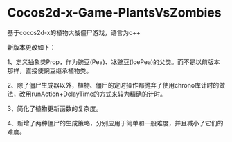 # Cocos2d-x-Game-PlantsVsZombies
基于cocos2d-x的植物大战僵尸游戏，语言为c++

新版本更改如下：

1、定义抽象类Prop，作为豌豆(Pea)、冰豌豆(IcePea)的父类。而不是以前版本那样，直接使豌豆继承植物类。

2、除了僵尸生成器以外，植物、僵尸的定时操作都抛弃了使用chrono库计时的做法，改用runAction+DelayTime的方式来较为精确的计时。

3、简化了植物更新函数的复杂度。

4、新增了两种僵尸的生成策略，分别应用于简单和一般难度，并且减小了它们的难度。
